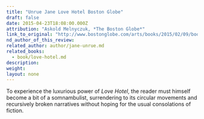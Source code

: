 ```yaml
---
title: "Unrue Jane Love Hotel Boston Globe"
draft: false
date: 2015-04-23T18:08:00.000Z
attribution: "Askold Melnyczuk, *The Boston Globe*"
link_to_original: "http://www.bostonglobe.com/arts/books/2015/02/09/book-review-love-hotel-jane-unrue/jAaFmYDrC0RLVHLSeAXJ2J/story.html"
nd_author_of_this_review:
related_author: author/jane-unrue.md
related_books:
  - book/love-hotel.md
description:
weight:
layout: none
---
```

To experience the luxurious power of *Love Hotel*, the reader must himself become a bit of a somnambulist, surrendering to its circular movements and recursively broken narratives without hoping for the usual consolations of fiction.

